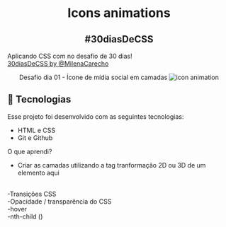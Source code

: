 <h1 align="center">Icons animations</h1>
<h2 align="center">#30diasDeCSS</h2>
<p>Aplicando CSS com no desafio de 30 dias!
<a href="https://github.com/MilenaCarecho/30diasDeCSS?tab=readme-ov-file"> </br>30diasDeCSS by @MilenaCarecho</a> </p>

<p align="center">Desafio dia 01 - Ícone de mídia social em camadas
  <img alt="icon animation" src="https://user-images.githubusercontent.com/37448340/88348819-d38d7000-cd24-11ea-99d1-39b04afb77f2.gif">
</p>

## 🚀 Tecnologias

Esse projeto foi desenvolvido com as seguintes tecnologias:

- HTML e CSS
- Git e Github

O que aprendi?
- Criar as camadas utilizando a tag <span>
tranformação 2D ou 3D de um elemento aqui
</br>
-Transições CSS
</br>
-Opacidade / transparência do CSS
</br>
-hover
</br>
-nth-child ()
